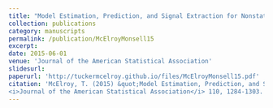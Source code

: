 ```yaml
---
title: "Model Estimation, Prediction, and Signal Extraction for Nonstationary Stock and Flow Time Series Observed at Mixed Frequencies"
collection: publications
category: manuscripts
permalink: /publication/McElroyMonsell15
excerpt: 
date: 2015-06-01
venue: 'Journal of the American Statistical Association'
slidesurl: 
paperurl: 'http://tuckermcelroy.github.io/files/McElroyMonsell15.pdf'
citation: 'McElroy, T. (2015) &quot;Model Estimation, Prediction, and Signal Extraction for Nonstationary Stock and Flow Time Series Observed at Mixed Frequencies&quot; 
<i>Journal of the American Statistical Association</i> 110, 1284-1303.'
---
```

